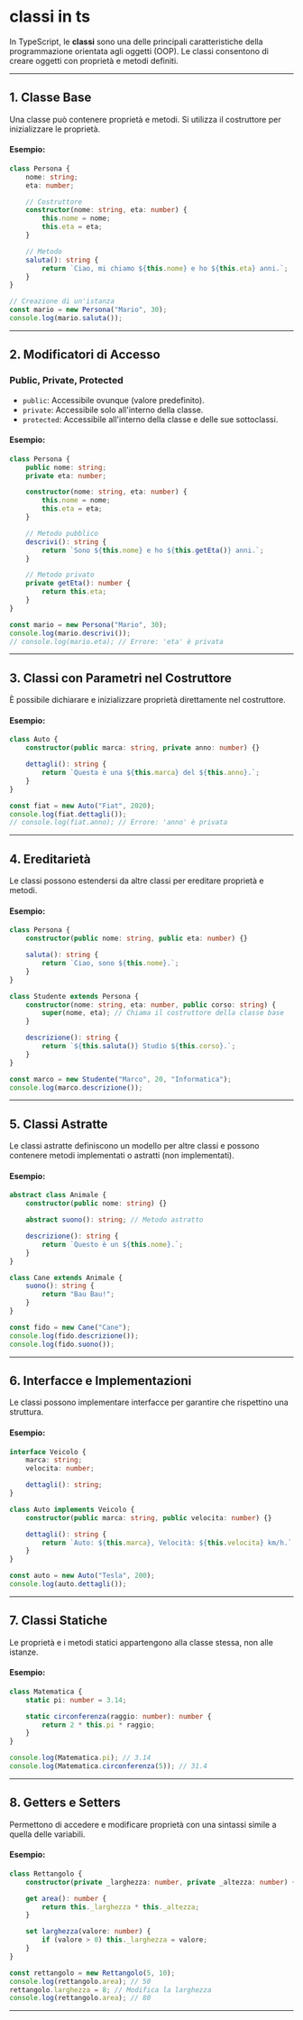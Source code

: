 # classi in ts




In TypeScript, le **classi** sono una delle principali caratteristiche della programmazione orientata agli oggetti (OOP). Le classi consentono di creare oggetti con proprietà e metodi definiti. 

---

## **1. Classe Base**
Una classe può contenere proprietà e metodi. Si utilizza il costruttore per inizializzare le proprietà.

#### Esempio:
```typescript
class Persona {
    nome: string;
    eta: number;

    // Costruttore
    constructor(nome: string, eta: number) {
        this.nome = nome;
        this.eta = eta;
    }

    // Metodo
    saluta(): string {
        return `Ciao, mi chiamo ${this.nome} e ho ${this.eta} anni.`;
    }
}

// Creazione di un'istanza
const mario = new Persona("Mario", 30);
console.log(mario.saluta());
```

---

## **2. Modificatori di Accesso**
### **Public, Private, Protected**
- `public`: Accessibile ovunque (valore predefinito).
- `private`: Accessibile solo all'interno della classe.
- `protected`: Accessibile all'interno della classe e delle sue sottoclassi.

#### Esempio:
```typescript
class Persona {
    public nome: string;
    private eta: number;

    constructor(nome: string, eta: number) {
        this.nome = nome;
        this.eta = eta;
    }

    // Metodo pubblico
    descrivi(): string {
        return `Sono ${this.nome} e ho ${this.getEta()} anni.`;
    }

    // Metodo privato
    private getEta(): number {
        return this.eta;
    }
}

const mario = new Persona("Mario", 30);
console.log(mario.descrivi());
// console.log(mario.eta); // Errore: 'eta' è privata
```

---

## **3. Classi con Parametri nel Costruttore**
È possibile dichiarare e inizializzare proprietà direttamente nel costruttore.

#### Esempio:
```typescript
class Auto {
    constructor(public marca: string, private anno: number) {}

    dettagli(): string {
        return `Questa è una ${this.marca} del ${this.anno}.`;
    }
}

const fiat = new Auto("Fiat", 2020);
console.log(fiat.dettagli());
// console.log(fiat.anno); // Errore: 'anno' è privata
```

---

## **4. Ereditarietà**
Le classi possono estendersi da altre classi per ereditare proprietà e metodi.

#### Esempio:
```typescript
class Persona {
    constructor(public nome: string, public eta: number) {}

    saluta(): string {
        return `Ciao, sono ${this.nome}.`;
    }
}

class Studente extends Persona {
    constructor(nome: string, eta: number, public corso: string) {
        super(nome, eta); // Chiama il costruttore della classe base
    }

    descrizione(): string {
        return `${this.saluta()} Studio ${this.corso}.`;
    }
}

const marco = new Studente("Marco", 20, "Informatica");
console.log(marco.descrizione());
```

---

## **5. Classi Astratte**
Le classi astratte definiscono un modello per altre classi e possono contenere metodi implementati o astratti (non implementati).

#### Esempio:
```typescript
abstract class Animale {
    constructor(public nome: string) {}

    abstract suono(): string; // Metodo astratto

    descrizione(): string {
        return `Questo è un ${this.nome}.`;
    }
}

class Cane extends Animale {
    suono(): string {
        return "Bau Bau!";
    }
}

const fido = new Cane("Cane");
console.log(fido.descrizione());
console.log(fido.suono());
```

---

## **6. Interfacce e Implementazioni**
Le classi possono implementare interfacce per garantire che rispettino una struttura.

#### Esempio:
```typescript
interface Veicolo {
    marca: string;
    velocita: number;

    dettagli(): string;
}

class Auto implements Veicolo {
    constructor(public marca: string, public velocita: number) {}

    dettagli(): string {
        return `Auto: ${this.marca}, Velocità: ${this.velocita} km/h.`;
    }
}

const auto = new Auto("Tesla", 200);
console.log(auto.dettagli());
```

---

## **7. Classi Statiche**
Le proprietà e i metodi statici appartengono alla classe stessa, non alle istanze.

#### Esempio:
```typescript
class Matematica {
    static pi: number = 3.14;

    static circonferenza(raggio: number): number {
        return 2 * this.pi * raggio;
    }
}

console.log(Matematica.pi); // 3.14
console.log(Matematica.circonferenza(5)); // 31.4
```

---

## **8. Getters e Setters**
Permettono di accedere e modificare proprietà con una sintassi simile a quella delle variabili.

#### Esempio:
```typescript
class Rettangolo {
    constructor(private _larghezza: number, private _altezza: number) {}

    get area(): number {
        return this._larghezza * this._altezza;
    }

    set larghezza(valore: number) {
        if (valore > 0) this._larghezza = valore;
    }
}

const rettangolo = new Rettangolo(5, 10);
console.log(rettangolo.area); // 50
rettangolo.larghezza = 8; // Modifica la larghezza
console.log(rettangolo.area); // 80
```

---

